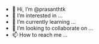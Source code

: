 - 👋 Hi, I’m @prasanthtk
- 👀 I’m interested in ...
- 🌱 I’m currently learning ...
- 💞️ I’m looking to collaborate on ...
- 📫 How to reach me ...

<!---
prasanthtk/prasanthtk is a ✨ special ✨ repository because its `README.md` (this file) appears on your GitHub profile.
You can click the Preview link to take a look at your changes.
--->
